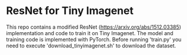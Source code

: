 # ResNet for Tiny Imagenet
This repo contains a modified ResNet (https://arxiv.org/abs/1512.03385) implementation and code to train it on Tiny Imagenet. The model and training code is implemented with PyTorch. Before running 'train.py' you need to execute 'download_tinyimagenet.sh' to download the dataset.
